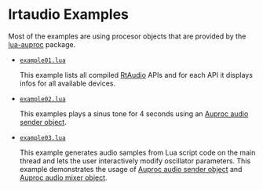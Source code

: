 # lrtaudio Examples

<!-- ---------------------------------------------------------------------------------------- -->

Most of the examples are using procesor objects that are provided by the
[lua-auproc](https://github.com/osch/lua-auproc) package.

<!-- ---------------------------------------------------------------------------------------- -->

   * [`example01.lua`](./example01.lua)
     
     This example lists all compiled [RtAudio] APIs and for each API it displays infos for 
     all available devices. 
       
<!-- ---------------------------------------------------------------------------------------- -->

   * [`example02.lua`](./example02.lua)
     
     This examples plays a sinus tone for 4 seconds using
     an [Auproc audio sender object](https://github.com/osch/lua-auproc/blob/master/doc/README.md#auproc_new_audio_sender).
       
<!-- ---------------------------------------------------------------------------------------- -->

   * [`example03.lua`](./example03.lua)
     
     This example generates audio samples from Lua script code on the main thread and lets the
     user interactively modify oscillator parameters.
     This example demonstrates the usage of 
     [Auproc audio sender object](https://github.com/osch/lua-auproc/blob/master/doc/README.md#auproc_new_audio_sender)
     and
     [Auproc audio mixer object](https://github.com/osch/lua-auproc/blob/master/doc/README.md#auproc_new_audio_mixer).
       
<!-- ---------------------------------------------------------------------------------------- -->

[RtAudio]:  https://github.com/thestk/rtaudio
